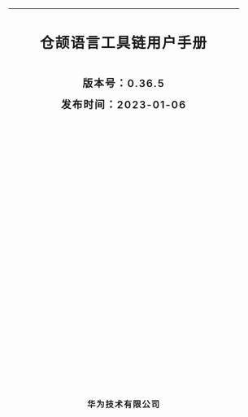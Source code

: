 <div>
 <div style='height:900px;width:90%'>
     <div style='border-top:1px solid'></div>
     <div style="margin-top:10%;font-size:28px;width:100%;height:80%;font-weight:600;letter-spacing:2px;text-align:center">
         <span style=''>仓颉语言工具链用户手册</span>
         <div style="margin-top:10%;font-size:20px;">版本号：0.36.5</div>
         <div style="margin-top:3%;font-size:20px;">发布时间：2023-01-06</div>
     </div>
     <div style="font-size:16px;font-weight:600;letter-spacing:2px;text-align:center">
         <span style=''>华为技术有限公司</span>
     </div>
</div>
